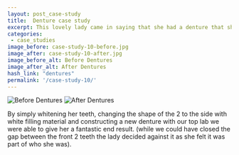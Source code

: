 ```yaml
---
layout: post_case-study
title:  Denture case study
excerpt: This lovely lady came in saying that she had a denture that she could not wear and asked if we could help her.
categories:
 - case_studies
image_before: case-study-10-before.jpg
image_after: case-study-10-after.jpg
image_before_alt: Before Dentures
image_after_alt: After Dentures
hash_link: "dentures"
permalink: '/case-study-10/'
---
```


<div class="u-center-table u-mb-large-1-5">
  <img src="{{site.baseurl}}/assets/images/case-study-10-before.jpg" alt="Before Dentures">
  <img src="{{site.baseurl}}/assets/images/case-study-10-after.jpg" alt="After Dentures">
</div>

By simply whitening her teeth, changing the shape of the 2 to the side with white filling material and constructing a new denture with our top lab we were able to give her a fantastic end result. (while we could have closed the gap between the front 2 teeth the lady decided against it as she felt it was part of who she was).
